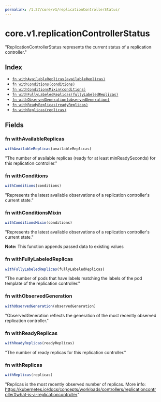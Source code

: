 ```yaml
---
permalink: /1.27/core/v1/replicationControllerStatus/
---
```


# core.v1.replicationControllerStatus

"ReplicationControllerStatus represents the current status of a replication controller."

## Index

* [`fn withAvailableReplicas(availableReplicas)`](#fn-withavailablereplicas)
* [`fn withConditions(conditions)`](#fn-withconditions)
* [`fn withConditionsMixin(conditions)`](#fn-withconditionsmixin)
* [`fn withFullyLabeledReplicas(fullyLabeledReplicas)`](#fn-withfullylabeledreplicas)
* [`fn withObservedGeneration(observedGeneration)`](#fn-withobservedgeneration)
* [`fn withReadyReplicas(readyReplicas)`](#fn-withreadyreplicas)
* [`fn withReplicas(replicas)`](#fn-withreplicas)

## Fields

### fn withAvailableReplicas

```ts
withAvailableReplicas(availableReplicas)
```

"The number of available replicas (ready for at least minReadySeconds) for this replication controller."

### fn withConditions

```ts
withConditions(conditions)
```

"Represents the latest available observations of a replication controller's current state."

### fn withConditionsMixin

```ts
withConditionsMixin(conditions)
```

"Represents the latest available observations of a replication controller's current state."

**Note:** This function appends passed data to existing values

### fn withFullyLabeledReplicas

```ts
withFullyLabeledReplicas(fullyLabeledReplicas)
```

"The number of pods that have labels matching the labels of the pod template of the replication controller."

### fn withObservedGeneration

```ts
withObservedGeneration(observedGeneration)
```

"ObservedGeneration reflects the generation of the most recently observed replication controller."

### fn withReadyReplicas

```ts
withReadyReplicas(readyReplicas)
```

"The number of ready replicas for this replication controller."

### fn withReplicas

```ts
withReplicas(replicas)
```

"Replicas is the most recently observed number of replicas. More info: https://kubernetes.io/docs/concepts/workloads/controllers/replicationcontroller#what-is-a-replicationcontroller"